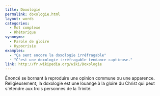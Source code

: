 ```yaml
---
title: Doxologie
permalink: doxologie.html
layout: words
categories:
  - Mot complexe
  - Rhétorique
synonyms:
  - Parole de gloire
  - Hypocrisie
examples:
  - "Ça sent encore la doxologie irréfragable"
  - "C'est une doxologie irréfragable tendance captieuse."
link: http://fr.wikipedia.org/wiki/Doxologie
---
```


Énoncé se bornant à reproduire une opinion commune ou une apparence.
Religieusement, la doxologie est une louange à la gloire du Christ qui peut s'étendre aux trois personnes de la Trinité.
